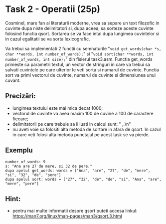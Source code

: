 # Task 2 - Operatii (25p)

Cosminel, mare fan al literaturii moderne, vrea sa separe un text filozofic in cuvinte dupa niste delimitatori si, dupa aceea, sa sorteze aceste cuvinte folosind functia qsort. Sortarea se va face intai dupa lungimea cuvintelor si in cazul egalitatii se va sorta lexicografic. <br>

Va trebui sa implementati 2 functii cu semnaturile "`void get_words(char *s, char **words, int number_of_words);`" si "`void sort(char **words, int number_of_words, int size);`" din fisierul task3.asm. Functia get_words primeste ca parametri textul, un vector de stringuri in care va trebui sa salvati cuvintele pe care ulterior le veti sorta si numarul de cuvinte. Functia sort va primi vectorul de cuvinte, numarul de cuvinte si dimensiunea unui cuvant.

## Precizări:
- lungimea textului este mai mica decat 1000;
- vectorul de cuvinte va avea maxim 100 de cuvine a 100 de caractere fiecare;
- delimitatorii pe care trebuie sa ii luati in calcul sunt: " ,.\n"
- nu aveti voie sa folositi alta metoda de sortare in afara de qsort. In cazul in care veti folosi alta metoda punctajul pe acest task se va pierde.

## Exemplu
```
number_of_words: 9
s: "Ana are 27 de mere, si 32 de pere."
dupa apelul get_words: words = ["Ana", "are", "27", "de", "mere", "si", "32", "de", "pere"]
dupa apelul sort: words = ["27", "32", "de", "de", "si", "Ana", "are", "mere", "pere"]
```

## Hint:
- pentru mai multe informatii despre qsort puteti accesa linkul: https://man7.org/linux/man-pages/man3/qsort.3.html
